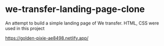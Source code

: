 # we-transfer-landing-page-clone
An attempt to build a simple landing page of We transfer. HTML, CSS were used in this project


https://golden-pixie-ae8498.netlify.app/
